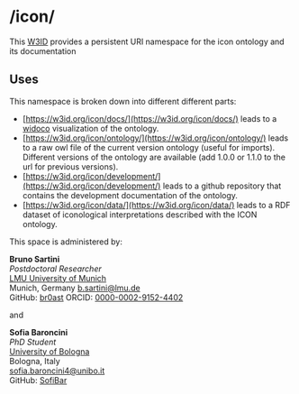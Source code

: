 # /icon/
This [W3ID](https://w3id.org) provides a persistent URI namespace for the icon ontology and its documentation

## Uses
This namespace is broken down into different different parts:
* [https://w3id.org/icon/docs/](https://w3id.org/icon/docs/) leads to a [widoco](https://github.com/dgarijo/Widoco) visualization of the ontology.
* [https://w3id.org/icon/ontology/](https://w3id.org/icon/ontology/) leads to a raw owl file of the current version ontology (useful for imports). Different versions of the ontology are available (add 1.0.0 or 1.1.0 to the url for previous versions).
* [https://w3id.org/icon/development/](https://w3id.org/icon/development/) leads to a github repository that contains the development documentation of the ontology.
* [https://w3id.org/icon/data/](https://w3id.org/icon/data/) leads to a RDF dataset of iconological interpretations described with the ICON ontology.

This space is administered by:  

**Bruno Sartini**  
*Postdoctoral Researcher*  
[LMU University of Munich](https://www.lmu.de/en/)  
Munich, Germany
<b.sartini@lmu.de>  
GitHub: [br0ast](https://github.com/br0ast)
ORCID: [0000-0002-9152-4402](https://orcid.org/0000-0002-9152-4402)  

and

**Sofia Baroncini** <br>
*PhD Student* <br>
[University of Bologna](https://www.unibo.it) <br>
Bologna, Italy <br>
<sofia.baroncini4@unibo.it> <br>
GitHub: [SofiBar](https://github.com/SofiBar) <br>

